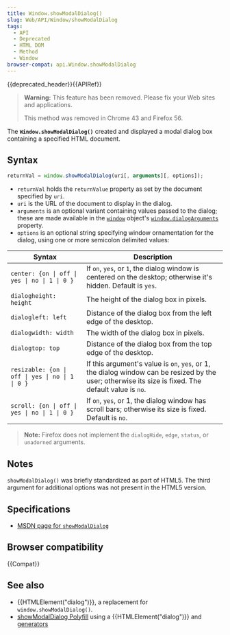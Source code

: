 ```yaml
---
title: Window.showModalDialog()
slug: Web/API/Window/showModalDialog
tags:
  - API
  - Deprecated
  - HTML DOM
  - Method
  - Window
browser-compat: api.Window.showModalDialog
---
```

{{deprecated_header}}{{APIRef}}

> **Warning:** This feature has been removed. Please fix your Web sites and applications.
>
> This method was removed in Chrome 43 and Firefox 56.

The **`Window.showModalDialog()`**
created and displayed a modal dialog box containing a specified HTML document.

## Syntax

```js
returnVal = window.showModalDialog(uri[, arguments][, options]);
```

- `returnVal` holds the `returnValue` property as set by the
  document specified by `uri`.
- `uri` is the URL of the document to display in the dialog.
- `arguments` is an optional variant containing values passed to the
  dialog; these are made available in the
  [`window`](/en-US/docs/Web/API/Window) object's
  [`window.dialogArguments`](/en-US/docs/Web/API/Window/dialogArguments)
  property.
- `options` is an optional string specifying window ornamentation for the
  dialog, using one or more semicolon delimited values:

| Syntax                                           | Description                                                                                                                                          |
| ------------------------------------------------ | ---------------------------------------------------------------------------------------------------------------------------------------------------- |
| `center: {on \| off \| yes \| no \| 1 \| 0 }`    | If `on`, `yes`, or `1`, the dialog window is centered on the desktop; otherwise it's hidden. Default is `yes`.                                       |
| `dialogheight: height`                           | The height of the dialog box in pixels.                                                                                                              |
| `dialogleft: left`                               | Distance of the dialog box from the left edge of the desktop.                                                                                        |
| `dialogwidth: width`                             | The width of the dialog box in pixels.                                                                                                               |
| `dialogtop: top`                                 | Distance of the dialog box from the top edge of the desktop.                                                                                         |
| `resizable: {on \| off \| yes \| no \| 1 \| 0 }` | If this argument's value is `on`, `yes`, or 1, the dialog window can be resized by the user; otherwise its size is fixed. The default value is `no`. |
| `scroll: {on \| off \| yes \| no \| 1 \| 0 }`    | If `on`, `yes`, or 1, the dialog window has scroll bars; otherwise its size is fixed. Default is `no`.                                               |

> **Note:** Firefox does not implement the `dialogHide`, `edge`, `status`, or `unadorned` arguments.

## Notes

`showModalDialog()` was briefly standardized as part of HTML5. The third
argument for additional options was not present in the HTML5 version.

## Specifications

- [MSDN page
  for `showModalDialog`](<https://msdn.microsoft.com/en-us/library/ms536759(VS.85).aspx>)

## Browser compatibility

{{Compat}}

## See also

- {{HTMLElement("dialog")}}, a replacement for `window.showModalDialog()`.
- [showModalDialog Polyfill](https://github.com/niutech/showModalDialog)
  using a {{HTMLElement("dialog")}} and [generators](/en-US/docs/Web/JavaScript/Reference/Statements/function*)
